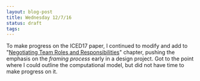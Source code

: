 ```yaml
---
layout: blog-post
title: Wednesday 12/7/16 
status: draft
tags:
---
```


To make progress on the ICED17 paper, I continued to modify and add to "[Negotiating Team Roles and Responsibilities](institutions/chapters/5-team_roles_and_responsibilities)" chapter, pushing the emphasis on the *framing process* early in a design project.  Got to the point where I could outline the computational model, but did not have time to make progress on it.






    

